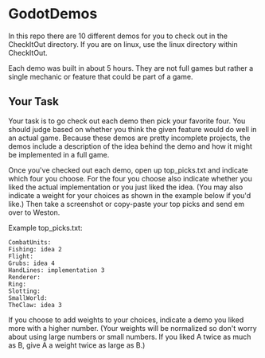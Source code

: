 # GodotDemos

In this repo there are 10 different demos for you to check out in the 
CheckItOut directory. If you are on linux, use the linux directory within 
CheckItOut.

Each demo was built in about 5 hours. They are not full games but rather a 
single mechanic or feature that could be part of a game.

## Your Task
Your task is to go check out each demo then pick your favorite four. You should 
judge based on whether you think the given feature would do well in an actual 
game. Because these demos are pretty incomplete projects, the demos include a 
description of the idea behind the demo and how it might be implemented in a 
full game.

Once you've checked out each demo, open up top_picks.txt and indicate which 
four you choose. For the four you choose also indicate whether you liked the 
actual implementation or you just liked the idea. (You may also indicate a 
weight for your choices as shown in the example below if you'd like.) Then take 
a screenshot or copy-paste your top picks and send em over to Weston.


Example top_picks.txt:

```
CombatUnits: 
Fishing: idea 2
Flight: 
Grubs: idea 4
HandLines: implementation 3
Renderer: 
Ring: 
Slotting: 
SmallWorld:
TheClaw: idea 3
```

If you choose to add weights to your choices, indicate a demo you liked more 
with a higher number. (Your weights will be normalized so don't worry about 
using large numbers or small numbers. If you liked A twice as much as B, give 
A a weight twice as large as B.)
